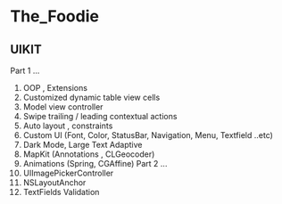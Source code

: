 # The_Foodie
## UIKIT
Part 1 ...
1. OOP , Extensions
2. Customized dynamic table view cells 
3. Model view controller
4. Swipe trailing / leading contextual actions
5. Auto layout , constraints
6. Custom UI (Font, Color, StatusBar, Navigation, Menu, Textfield  ..etc)
7. Dark Mode, Large Text Adaptive 
8. MapKit (Annotations , CLGeocoder)
9. Animations (Spring, CGAffine)
Part 2 ...
10. UIImagePickerController
11. NSLayoutAnchor
12. TextFields Validation
